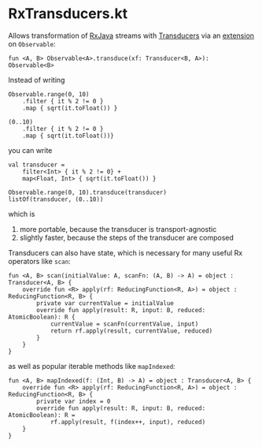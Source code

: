 # RxTransducers.kt
Allows transformation of [RxJava](https://github.com/ReactiveX/RxJava) streams with [Transducers](https://github.com/ReactiveX/RxJava) via an [extension](https://github.com/pdv/RxTransducers.kt/blob/master/rxtransducers/src/main/java/io/rstlne/rxtransducers/Observable%2BTransduce.kt) on `Observable`:

```
fun <A, B> Observable<A>.transduce(xf: Transducer<B, A>): Observable<B>
```
Instead of writing
```
Observable.range(0, 10)
    .filter { it % 2 != 0 }
    .map { sqrt(it.toFloat()) }

(0..10)
    .filter { it % 2 != 0 }
    .map { sqrt(it.toFloat())}
```
you can write
```
val transducer =
    filter<Int> { it % 2 != 0} +
    map<Float, Int> { sqrt(it.toFloat()) }

Observable.range(0, 10).transduce(transducer)
listOf(transducer, (0..10))
```
which is
1. more portable, because the transducer is transport-agnostic
2. slightly faster, because the steps of the transducer are composed

Transducers can also have state, which is necessary for many useful Rx operators like `scan`:
```
fun <A, B> scan(initialValue: A, scanFn: (A, B) -> A) = object : Transducer<A, B> {
    override fun <R> apply(rf: ReducingFunction<R, A>) = object : ReducingFunction<R, B> {
        private var currentValue = initialValue
        override fun apply(result: R, input: B, reduced: AtomicBoolean): R {
            currentValue = scanFn(currentValue, input)
            return rf.apply(result, currentValue, reduced)
        }
    }
}
```
as well as popular iterable methods like `mapIndexed`:
```
fun <A, B> mapIndexed(f: (Int, B) -> A) = object : Transducer<A, B> {
    override fun <R> apply(rf: ReducingFunction<R, A>) = object : ReducingFunction<R, B> {
        private var index = 0
        override fun apply(result: R, input: B, reduced: AtomicBoolean): R =
            rf.apply(result, f(index++, input), reduced)
    }
}
```
